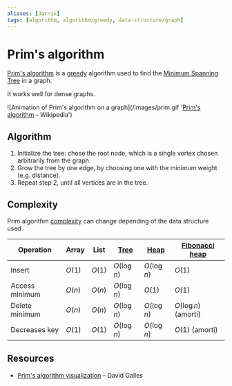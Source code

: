 ```yaml
---
aliases: [Jarnik]
tags: [algorithm, algorithm/greedy, data-structure/graph]
---
```


# Prim's algorithm

[Prim's algorithm](https://en.wikipedia.org/wiki/Prim%27s_algorithm) is a [greedy](../algorithms.md#Terminology) algorithm used to find the [Minimum Spanning Tree](../../data/data-structure/tree.md#Minimum%20Spanning%20Tree) in a graph.

It works well for dense graphs.

![Animation of Prim's algorithm on a graph](/images/prim.gif '[Prim's algorithm](https://en.wikipedia.org/wiki/Prim%27s_algorithm) - Wikipedia')

## Algorithm

1. Initialize the tree: chose the root node, which is a single vertex chosen arbitrarily from the graph.
2. Grow the tree by one edge, by choosing one with the minimum weight (e.g. distance).
3. Repeat step 2, until all vertices are in the tree.

## Complexity

Prim algorithm [complexity](../complexity.md) can change depending of the data structure used.

| Operation | Array | List | [Tree](../../data/data-structure/tree.md) | [Heap](../../data/data-structure/heap/heap.md) | [Fibonacci heap](../../data/data-structure/heap/fibonacci-heap.md) |
| ---- | ---- | ---- | ---- | ---- | ---- |
| Insert | $O(1)$ | $O(1)$ | $O(\log n)$ | $O(\log n)$ | $O(1)$ |
| Access minimum | $O(n)$ | $O(n)$ | $O(\log n)$ | $O(1)$ | $O(1)$ |
| Delete minimum | $O(n)$ | $O(n)$ | $O(\log n)$ | $O(\log n)$ | $O(\log n)$ (amorti) |
| Decreases key | $O(1)$ | $O(1)$ | $O(\log n)$ | $O(\log n)$ | $O(1)$ (amorti) |

## Resources

- [Prim's algorithm visualization](https://www.cs.usfca.edu/~galles/visualization/Prim.html) – David Galles